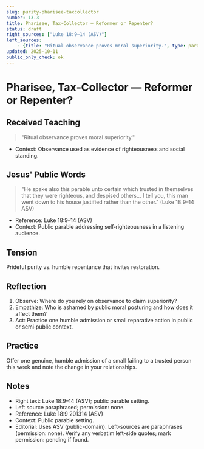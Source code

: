 ```yaml
---
slug: purity-pharisee-taxcollector
number: 13.3
title: Pharisee, Tax‑Collector — Reformer or Repenter?
status: draft
right_sources: ["Luke 18:9–14 (ASV)"]
left_sources:
	- {title: "Ritual observance proves moral superiority.", type: paraphrase, permission: none}
updated: 2025-10-11
public_only_check: ok
---
```


# Pharisee, Tax‑Collector — Reformer or Repenter?

## Received Teaching
> "Ritual observance proves moral superiority."
- Context: Observance used as evidence of righteousness and social standing.

## Jesus' Public Words
> "He spake also this parable unto certain which trusted in themselves that they were righteous, and despised others... I tell you, this man went down to his house justified rather than the other." (Luke 18:9–14 ASV)
- Reference: Luke 18:9–14 (ASV)
- Context: Public parable addressing self‑righteousness in a listening audience.

## Tension
Prideful purity vs. humble repentance that invites restoration.

## Reflection
1. Observe: Where do you rely on observance to claim superiority?
2. Empathize: Who is ashamed by public moral posturing and how does it affect them?
3. Act: Practice one humble admission or small reparative action in public or semi‑public context.

## Practice
Offer one genuine, humble admission of a small failing to a trusted person this week and note the change in your relationships.

## Notes
- Right text: Luke 18:9–14 (ASV); public parable setting.
- Left source paraphrased; permission: none.
- Reference: Luke 18:9
201314 (ASV)
- Context: Public parable setting.
- Editorial: Uses ASV (public-domain). Left-sources are paraphrases (permission: none). Verify any verbatim left-side quotes; mark permission: pending if found.

